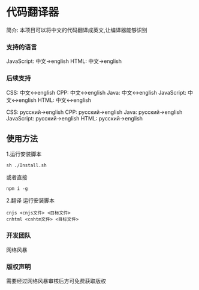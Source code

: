 # 代码翻译器

简介:
本项目可以将中文的代码翻译成英文,让编译器能够识别

### 支持的语言
JavaScript: 中文->english
HTML: 中文->english
### 后续支持
CSS: 中文<->english
CPP: 中文<->english
Java: 中文<->english
JavaScript: 中文<->english
HTML: 中文<->english

CSS: русский->english
CPP: русский->english
Java: русский->english
JavaScript: русский->english
HTML: русский->english

## 使用方法
1.运行安装脚本
```shell
sh ./Install.sh
```
或者直接
```shell
npm i -g
```
2.翻译
运行安装脚本
```shell
cnjs <cnjs文件> <目标文件>
cnhtml <cnhtm文件> <目标文件>
```

### 开发团队
网络风暴

### 版权声明
需要经过网络风暴审核后方可免费获取版权